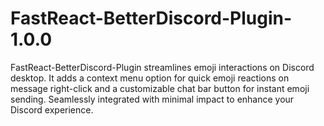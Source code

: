 # FastReact-BetterDiscord-Plugin-1.0.0
FastReact-BetterDiscord-Plugin streamlines emoji interactions on Discord desktop.   It adds a context menu option for quick emoji reactions on message right-click and a customizable chat bar button for instant emoji sending.   Seamlessly integrated with minimal impact to enhance your Discord experience.
